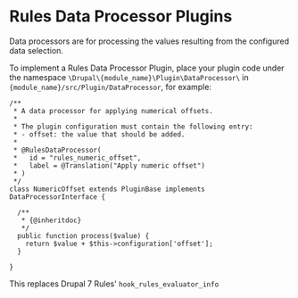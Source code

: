 # Rules Data Processor Plugins

Data processors are for processing the values resulting from the configured data selection.

To implement a Rules Data Processor Plugin, place your plugin code under the namespace ```\Drupal\{module_name}\Plugin\DataProcessor\``` in ```{module_name}/src/Plugin/DataProcessor```, for example:

```
/**
 * A data processor for applying numerical offsets.
 *
 * The plugin configuration must contain the following entry:
 * - offset: the value that should be added.
 *
 * @RulesDataProcessor(
 *   id = "rules_numeric_offset",
 *   label = @Translation("Apply numeric offset")
 * )
 */
class NumericOffset extends PluginBase implements DataProcessorInterface {

  /**
   * {@inheritdoc}
   */
  public function process($value) {
    return $value + $this->configuration['offset'];
  }

}
```

This replaces Drupal 7 Rules' ```hook_rules_evaluator_info```
